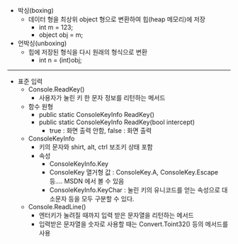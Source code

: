 - 박싱(boxing)
  - 데이터 형을 최상위 object 형으로 변환하여 힙(heap 메모리)에 저장
    - int m = 123;
    - object obj = m;
- 언박싱(unboxing)
  - 힙에 저장된 형식을 다시 원래의 형식으로 변환
    - int n = (int)obj;



------



- 표준 입력
  - Console.ReadKey()
    - 사용자가 눌린 키 한 문자 정보를 리턴하는 메서드
  - 함수 원형
    - public static ConsoleKeyInfo ReadKey()
    - public static ConsoleKeyInfo ReadKey(bool intercept)
      - true : 화면 출력 안함, false : 화면 출력
  - ConsoleKeyInfo
    - 키의 문자와 shirt, alt, ctrl 보조키 상태 포함
    - 속성
      - ConsoleKeyInfo.Key
      - ConsoleKey 열거형 값 : ConsoleKey.A, ConsoleKey.Escape 등.... MSDN 에서 볼 수 있음
      - ConsoleKeyInfo.KeyChar : 눌린 키의 유니코드를 얻는 속성으로 대소문자 등을 모두 구분할 수 있다.
  - Console.ReadLine()
    - 엔터키가 눌려질 때까지 입력 받은 문자열을 리턴하는 메서드
    - 입력받은 문자열을 숫자로 사용할 때는 Convert.Toint32() 등의 메서드를 사용